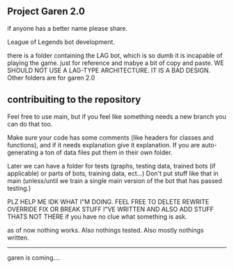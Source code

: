 Project Garen 2.0
-----------------------------------------------------
if anyone has a better name please share.

League of Legends bot development.

there is a folder containing the LAG bot, which is so dumb it is incapable of playing the game. just for reference and mabye a bit of copy and paste. WE SHOULD NOT USE A LAG-TYPE ARCHITECTURE. IT IS A BAD DESIGN. Other folders are for garen 2.0


contribuiting to the repository
-------------------------------------
Feel free to use main, but if you feel like something needs a new branch you can do that too.

Make sure your code has some comments (like headers for classes and functions), and if it needs explanation give it explanation.
If you are auto-generating a ton of data files put them in their own folder.

Later we can have a folder for tests (graphs, testing data, trained bots (if applicable) or parts of bots, training data, ect...) Don't put stuff like that in main (unless/until we train a single main version of the bot that has passed testing.)

PLZ HELP ME IDK WHAT I"M DOING. FEEL FREE TO DELETE REWRITE OVERRIDE FIX OR BREAK STUFF I"VE WRITTEN AND ALSO ADD STUFF THATS NOT THERE
if you have no clue what something is ask.

as of now nothing works. Also nothings tested. Also mostly nothings written.

-------------------------------------



garen is coming....








